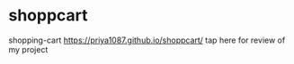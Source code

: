 # shoppcart
shopping-cart
 https://priya1087.github.io/shoppcart/ tap here for review of my project
